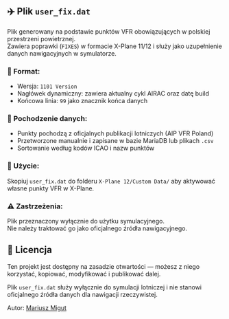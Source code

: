 ## ✈️ Plik `user_fix.dat`

Plik generowany na podstawie punktów VFR obowiązujących w polskiej przestrzeni powietrznej.  
Zawiera poprawki (`FIXES`) w formacie X-Plane 11/12 i służy jako uzupełnienie danych nawigacyjnych w symulatorze.

### 🔧 Format:
- Wersja: `1101 Version`
- Nagłówek dynamiczny: zawiera aktualny cykl AIRAC oraz datę build
- Końcowa linia: `99` jako znacznik końca danych

### 🧠 Pochodzenie danych:
- Punkty pochodzą z oficjalnych publikacji lotniczych (AIP VFR Poland)
- Przetworzone manualnie i zapisane w bazie MariaDB lub plikach `.csv`
- Sortowanie według kodów ICAO i nazw punktów

### 📂 Użycie:
Skopiuj `user_fix.dat` do folderu `X-Plane 12/Custom Data/` aby aktywować własne punkty VFR w X-Plane.

### ⚠️ Zastrzeżenia:
Plik przeznaczony wyłącznie do użytku symulacyjnego.  
Nie należy traktować go jako oficjalnego źródła nawigacyjnego.
## 📄 Licencja

Ten projekt jest dostępny na zasadzie otwartości — możesz z niego korzystać, kopiować, modyfikować i publikować dalej.

Plik `user_fix.dat` służy wyłącznie do symulacji lotniczej i nie stanowi oficjalnego źródła danych dla nawigacji rzeczywistej.

Autor: [Mariusz Migut](mailto:migutmariusz@yahoo.com)






